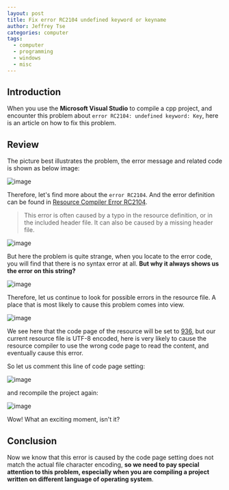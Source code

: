 ```yaml
---
layout: post
title: Fix error RC2104 undefined keyword or keyname
author: Jeffrey Tse
categories: computer
tags:
  - computer
  - programming
  - windows
  - misc
---
```


## Introduction

When you use the **Microsoft Visual Studio** to compile a cpp
project, and encounter this problem about `error RC2104: undefined keyword: Key`, here is an article on how to fix this problem.

## Review

The picture best illustrates the problem, the error message and
related code is shown as below image:

![image](https://user-images.githubusercontent.com/9413601/98320058-0a11a100-201d-11eb-98bd-1423fbc9cf6d.png)

Therefore, let's find more about the `error RC2104`. And the error
definition can be found in [Resource Compiler Error RC2104](https://docs.microsoft.com/en-us/cpp/error-messages/tool-errors/resource-compiler-error-rc2104).

> This error is often caused by a typo in the resource definition,
> or in the included header file. It can also be caused by a missing
> header file.

![image](https://user-images.githubusercontent.com/9413601/98322246-f583d780-2021-11eb-97b6-cb9385e5beb1.png)

But here the problem is quite strange, when you locate to the error
code, you will find that there is no syntax error at all. **But why it
always shows us the error on this string?**

![image](https://user-images.githubusercontent.com/9413601/98322286-0c2a2e80-2022-11eb-8333-362c51bbf1bb.png)

Therefore, let us continue to look for possible errors in the resource
file. A place that is most likely to cause this problem comes into
view.

![image](https://user-images.githubusercontent.com/9413601/98322461-6b883e80-2022-11eb-9c7a-732bc48206da.png)

We see here that the code page of the resource will be set to
[936](https://www.wikiwand.com/en/Code_page_936), but our current resource file
is UTF-8 encoded, here is very likely to cause the resource compiler to
use the wrong code page to read the content, and eventually cause this
error.

So let us comment this line of code page setting:

![image](https://user-images.githubusercontent.com/9413601/98323261-5f04e580-2024-11eb-83ec-00a396a38cd5.png)

and recompile the project again:

![image](https://user-images.githubusercontent.com/9413601/98323441-b99e4180-2024-11eb-8500-7ae677d92f18.png)

Wow! What an exciting moment, isn't it?

## Conclusion

Now we know that this error is caused by the code page setting does not
match the actual file character encoding, **so we need to pay special
attention to this problem, especially when you are compiling a project
written on different language of operating system**.
